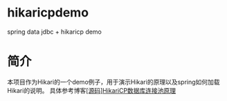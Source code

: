 # hikaricpdemo
spring data jdbc + hikaricp demo
# 简介
本项目作为Hikari的一个demo例子，用于演示Hikari的原理以及spring如何加载Hikari的说明。
具体参考博客[[源码]HikariCP数据库连接池原理]()
